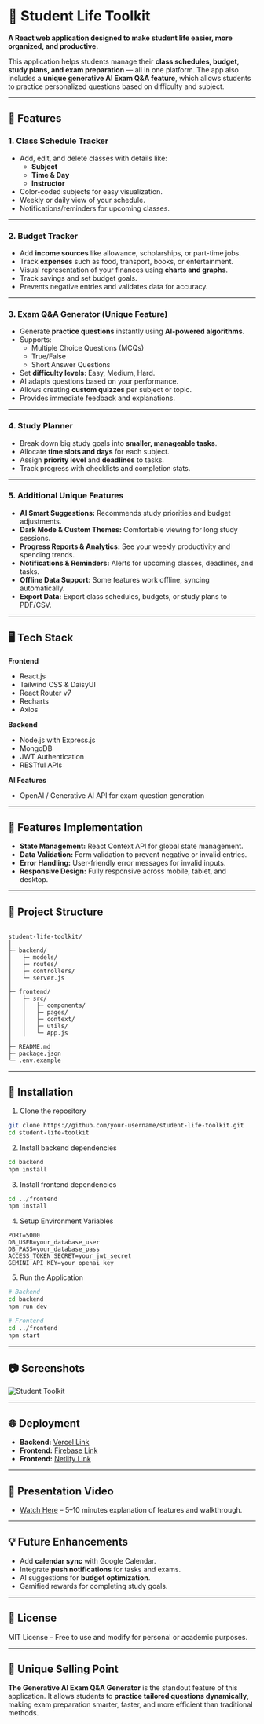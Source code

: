 
# 📝 Student Life Toolkit

**A React web application designed to make student life easier, more organized, and productive.**  

This application helps students manage their **class schedules, budget, study plans, and exam preparation** — all in one platform. The app also includes a **unique generative AI Exam Q&A feature**, which allows students to practice personalized questions based on difficulty and subject.

---

## 🚀 Features

### 1. Class Schedule Tracker
- Add, edit, and delete classes with details like:
  - **Subject**
  - **Time & Day**
  - **Instructor**
- Color-coded subjects for easy visualization.
- Weekly or daily view of your schedule.
- Notifications/reminders for upcoming classes.  

---

### 2. Budget Tracker
- Add **income sources** like allowance, scholarships, or part-time jobs.
- Track **expenses** such as food, transport, books, or entertainment.
- Visual representation of your finances using **charts and graphs**.
- Track savings and set budget goals.
- Prevents negative entries and validates data for accuracy.

---

### 3. Exam Q&A Generator (Unique Feature)
- Generate **practice questions** instantly using **AI-powered algorithms**.
- Supports:
  - Multiple Choice Questions (MCQs)
  - True/False
  - Short Answer Questions
- Set **difficulty levels**: Easy, Medium, Hard.
- AI adapts questions based on your performance.
- Allows creating **custom quizzes** per subject or topic.
- Provides immediate feedback and explanations.  

---

### 4. Study Planner
- Break down big study goals into **smaller, manageable tasks**.
- Allocate **time slots and days** for each subject.
- Assign **priority level** and **deadlines** to tasks.
- Track progress with checklists and completion stats.

---

### 5. Additional Unique Features
- **AI Smart Suggestions:** Recommends study priorities and budget adjustments.
- **Dark Mode & Custom Themes:** Comfortable viewing for long study sessions.
- **Progress Reports & Analytics:** See your weekly productivity and spending trends.
- **Notifications & Reminders:** Alerts for upcoming classes, deadlines, and tasks.
- **Offline Data Support:** Some features work offline, syncing automatically.
- **Export Data:** Export class schedules, budgets, or study plans to PDF/CSV.

---

## 🖥️ Tech Stack

**Frontend**
- React.js
- Tailwind CSS & DaisyUI
- React Router v7
- Recharts
- Axios

**Backend**
- Node.js with Express.js
- MongoDB
- JWT Authentication
- RESTful APIs

**AI Features**
- OpenAI / Generative AI API for exam question generation

---

## 🔧 Features Implementation

- **State Management:** React Context API for global state management.
- **Data Validation:** Form validation to prevent negative or invalid entries.
- **Error Handling:** User-friendly error messages for invalid inputs.
- **Responsive Design:** Fully responsive across mobile, tablet, and desktop.

---

## 📂 Project Structure

```

student-life-toolkit/
│
├─ backend/
│   ├─ models/
│   ├─ routes/
│   ├─ controllers/
│   └─ server.js
│
├─ frontend/
│   ├─ src/
│   │   ├─ components/
│   │   ├─ pages/
│   │   ├─ context/
│   │   ├─ utils/
│   │   └─ App.js
│
├─ README.md
├─ package.json
└─ .env.example

````

---

## 📌 Installation

1. Clone the repository
```bash
git clone https://github.com/your-username/student-life-toolkit.git
cd student-life-toolkit
````

2. Install backend dependencies

```bash
cd backend
npm install
```

3. Install frontend dependencies

```bash
cd ../frontend
npm install
```

4. Setup Environment Variables

```env
PORT=5000
DB_USER=your_database_user
DB_PASS=your_database_pass
ACCESS_TOKEN_SECRET=your_jwt_secret
GEMINI_API_KEY=your_openai_key
```

5. Run the Application

```bash
# Backend
cd backend
npm run dev

# Frontend
cd ../frontend
npm start
```

---

## 📷 Screenshots

![Student Toolkit](/screencapture-student-life-toolkit.png)

---

## 🌐 Deployment

* **Backend:** [Vercel Link](https://student-toolkit-backend.vercel.app)
* **Frontend:** [Firebase Link](https://student-life-toolkit-4462d.web.app)
* **Frontend:** [Netlify Link](https://student-toolkit-akash.netlify.app)

---

## 🎥 Presentation Video

* [Watch Here](https://drive.google.com/file/d/your-file-id/view?usp=sharing) – 5–10 minutes explanation of features and walkthrough.

---

## 💡 Future Enhancements

* Add **calendar sync** with Google Calendar.
* Integrate **push notifications** for tasks and exams.
* AI suggestions for **budget optimization**.
* Gamified rewards for completing study goals.

---

## 📄 License

MIT License – Free to use and modify for personal or academic purposes.

---

## 🔑 Unique Selling Point

**The Generative AI Exam Q\&A Generator** is the standout feature of this application.
It allows students to **practice tailored questions dynamically**, making exam preparation smarter, faster, and more efficient than traditional methods.


